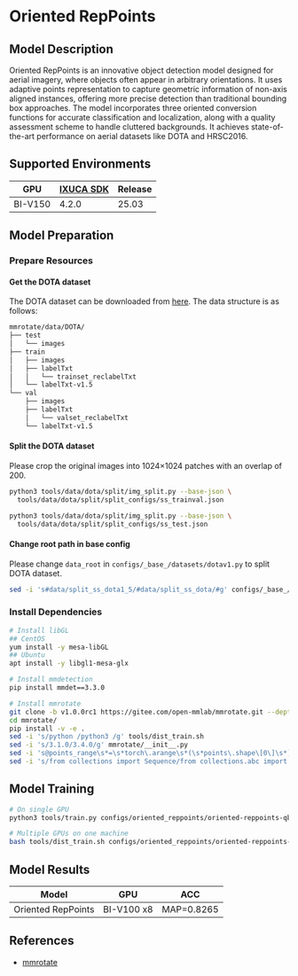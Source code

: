 # Oriented RepPoints

## Model Description

Oriented RepPoints is an innovative object detection model designed for aerial imagery, where objects often appear in
arbitrary orientations. It uses adaptive points representation to capture geometric information of non-axis aligned
instances, offering more precise detection than traditional bounding box approaches. The model incorporates three
oriented conversion functions for accurate classification and localization, along with a quality assessment scheme to
handle cluttered backgrounds. It achieves state-of-the-art performance on aerial datasets like DOTA and HRSC2016.

## Supported Environments

| GPU    | [IXUCA SDK](https://gitee.com/deep-spark/deepspark#%E5%A4%A9%E6%95%B0%E6%99%BA%E7%AE%97%E8%BD%AF%E4%BB%B6%E6%A0%88-ixuca) | Release |
|--------|-----------|---------|
| BI-V150 | 4.2.0     |  25.03  |

## Model Preparation

### Prepare Resources

#### Get the DOTA dataset

The DOTA dataset can be downloaded from [here](https://captain-whu.github.io/DOTA/dataset.html).
The data structure is as follows:

```bash
mmrotate/data/DOTA/
├── test
│   └── images
├── train
│   ├── images
│   ├── labelTxt
│   │   └── trainset_reclabelTxt
│   └── labelTxt-v1.5
└── val
    ├── images
    ├── labelTxt
    │   └── valset_reclabelTxt
    └── labelTxt-v1.5
```

#### Split the DOTA dataset

Please crop the original images into 1024×1024 patches with an overlap of 200.

```bash
python3 tools/data/dota/split/img_split.py --base-json \
  tools/data/dota/split/split_configs/ss_trainval.json

python3 tools/data/dota/split/img_split.py --base-json \
  tools/data/dota/split/split_configs/ss_test.json
```

#### Change root path in base config

Please change `data_root` in `configs/_base_/datasets/dotav1.py` to split DOTA dataset.

```bash
sed -i 's#data/split_ss_dota1_5/#data/split_ss_dota/#g' configs/_base_/datasets/dotav15.py
```

### Install Dependencies

```bash
# Install libGL
## CentOS
yum install -y mesa-libGL
## Ubuntu
apt install -y libgl1-mesa-glx

# Install mmdetection
pip install mmdet==3.3.0

# Install mmrotate
git clone -b v1.0.0rc1 https://gitee.com/open-mmlab/mmrotate.git --depth=1
cd mmrotate/
pip install -v -e .
sed -i 's/python /python3 /g' tools/dist_train.sh
sed -i 's/3.1.0/3.4.0/g' mmrotate/__init__.py
sed -i 's@points_range\s*=\s*torch\.arange\s*(\s*points\.shape\[0\]\s*)@&.to(points.device)@' mmrotate/models/task_modules/assigners/convex_assigner.py
sed -i 's/from collections import Sequence/from collections.abc import Sequence/g' mmrotate/models/detectors/refine_single_stage.py
```

## Model Training

```bash
# On single GPU
python3 tools/train.py configs/oriented_reppoints/oriented-reppoints-qbox_r50_fpn_1x_dota.py

# Multiple GPUs on one machine
bash tools/dist_train.sh configs/oriented_reppoints/oriented-reppoints-qbox_r50_fpn_1x_dota.py 8
```

## Model Results

| Model              | GPU        | ACC        |
|--------------------|------------|------------|
| Oriented RepPoints | BI-V100 x8 | MAP=0.8265 |

## References

- [mmrotate](https://github.com/open-mmlab/mmrotate)
